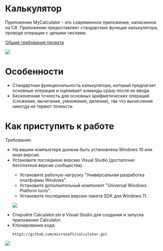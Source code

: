 <h1>Калькулятор</h1>
Приложение MyCalculator - это современное приложение, написанное на C#. Приложение предоставляет стандартные функции калькулятора, проводя операции с целыми числами.
<p><a href=https://drive.google.com/file/d/1pG7LePLCTgWDAHcDCO2xN_1V6AvABwZw/view>Общие требования проекта</a></p>
<p><img src="https://user-images.githubusercontent.com/81263807/196869367-cb29cb38-6a95-440f-831f-e34fa4db5be9.gif"></p>

<h1>Особенности</h1>
<ul>
<li>Стандартная функциональность калькулятора, который предлагает основные операции и оценивает команды сразу после их ввода.</li>
<li>Бесконечная точность для основных арифметических операций (сложение, вычитание, умножение, деление), так что вычисления никогда не теряют точности.</li>
</ul>

<h1>Как приступить к работе</h1>
Требования: 
<ul>
  <li>На вашем компьютере должна быть установлена Windows 10 или иная версия.</li>
  <li>Установите последнюю версию Visual Studio (достаточно бесплатной версии сообщества).</li>
  <ul>
    <li>Установите рабочую нагрузку "Универсальная разработка платформы Windows".</li>
    <li>Установите дополнительный компонент "Universal Windows Platform tools".</li>
    <li>Установите последнюю версию пакета SDK для Windows 11.</li>
    </ul>
<p><img src="https://user-images.githubusercontent.com/81263807/197620083-3abc64b7-446b-4bfd-b4bc-7eac8c87f650.png"><p>
   <li>Откройте Calculator.sln в Visual Studio для создания и запуска приложения Calculator.</li>
  <li>Клонирование кода:</li>
  <pre>
<code>https://github.com/microsoft/calculator.git</code>
</pre>
</ul>
<p><img src="https://user-images.githubusercontent.com/81263807/197603837-1905dc8b-4947-4310-8430-6f5274c54c74.png"></p>
